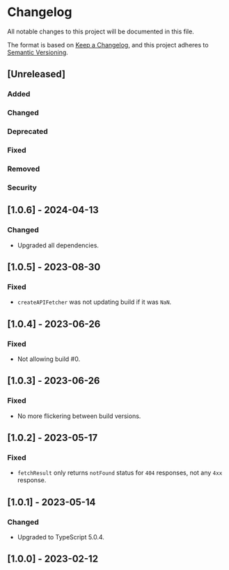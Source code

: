 # Changelog

All notable changes to this project will be documented in this file.

The format is based on [Keep a Changelog](https://keepachangelog.com/en/1.0.0/),
and this project adheres to [Semantic Versioning](https://semver.org/spec/v2.0.0.html).

## [Unreleased]

### Added

### Changed

### Deprecated

### Fixed

### Removed

### Security

## [1.0.6] - 2024-04-13

### Changed

- Upgraded all dependencies.

## [1.0.5] - 2023-08-30

### Fixed

- `createAPIFetcher` was not updating build if it was `NaN`.

## [1.0.4] - 2023-06-26

### Fixed

- Not allowing build #0.

## [1.0.3] - 2023-06-26

### Fixed

- No more flickering between build versions.

## [1.0.2] - 2023-05-17

### Fixed

- `fetchResult` only returns `notFound` status for `404` responses, not any `4xx` response.

## [1.0.1] - 2023-05-14

### Changed

- Upgraded to TypeScript 5.0.4.

## [1.0.0] - 2023-02-12
